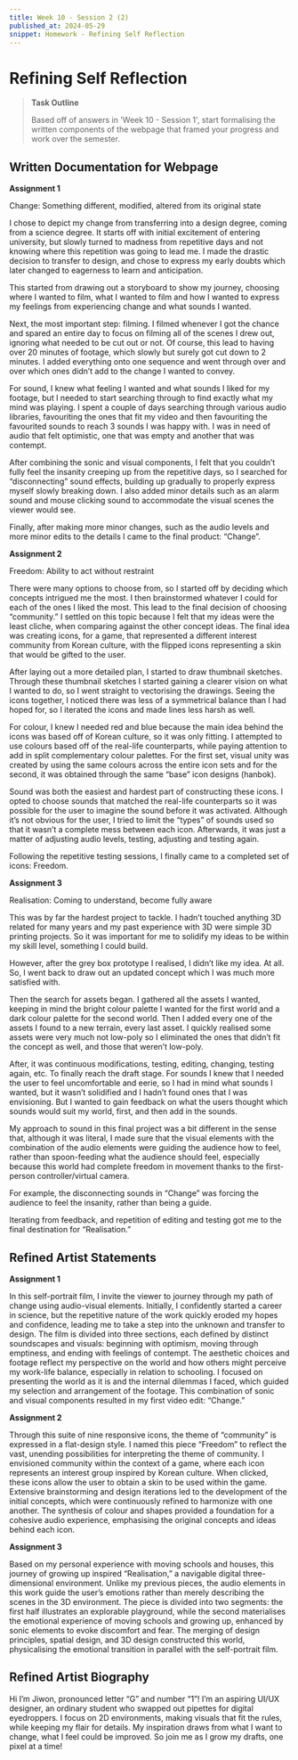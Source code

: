 ```yaml
---
title: Week 10 - Session 2 (2)
published_at: 2024-05-29
snippet: Homework - Refining Self Reflection
---
```

# Refining Self Reflection 
>**Task Outline**
>
> Based off of answers in 'Week 10 - Session 1', start formalising the written components of the webpage that framed your progress and work over the semester. 

## Written Documentation for Webpage
**Assignment 1**

Change: Something different, modified, altered from its original state

I chose to depict my change from transferring into a design degree, coming from a science degree. It starts off with initial excitement of entering university, but slowly turned to madness from repetitive days and not knowing where this repetition was going to lead me. I made the drastic decision to transfer to design, and chose to express my early doubts which later changed to eagerness to learn and anticipation.

This started from drawing out a storyboard to show my journey, choosing where I wanted to film, what I wanted to film and how I wanted to express my feelings from experiencing change and what sounds I wanted. 

Next, the most important step: filming. I filmed whenever I got the chance and spared an entire day to focus on filming all of the scenes I drew out, ignoring what needed to be cut out or not. Of course, this lead to having over 20 minutes of footage, which slowly but surely got cut down to 2 minutes. I added everything onto one sequence and went through over and over which ones didn’t add to the change I wanted to convey.

For sound, I knew what feeling I wanted and what sounds I liked for my footage, but I needed to start searching through to find exactly what my mind was playing. I spent a couple of days searching through various audio libraries, favouriting the ones that fit my video and then favouriting the favourited sounds to reach 3 sounds I was happy with. I was in need of audio that felt optimistic, one that was empty and another that was contempt. 

After combining the sonic and visual components, I felt that you couldn’t fully feel the insanity creeping up from the repetitive days, so I searched for “disconnecting” sound effects, building up gradually to properly express myself slowly breaking down. I also added minor details such as an alarm sound and mouse clicking sound to accommodate the visual scenes the viewer would see.

Finally, after making more minor changes, such as the audio levels and more minor edits to the details I came to the final product: “Change”. 

**Assignment 2**

Freedom: Ability to act without restraint

There were many options to choose from, so I started off by deciding which concepts intrigued me the most. I then brainstormed whatever I could for each of the ones I liked the most. This lead to the final decision of choosing “community.” I settled on this topic because I felt that my ideas were the least cliche, when comparing against the other concept ideas. The final idea was creating icons, for a game, that represented a different interest community from Korean culture, with the flipped icons representing a skin that would be gifted to the user.

After laying out a more detailed plan, I started to draw thumbnail sketches. Through these thumbnail sketches I started gaining a clearer vision on what I wanted to do, so I went straight to vectorising the drawings. Seeing the icons together, I noticed there was less of a symmetrical balance than I had hoped for, so I iterated the icons and made lines less harsh as well.

For colour, I knew I needed red and blue because the main idea behind the icons was based off of Korean culture, so it was only fitting. I attempted to use colours based off of the real-life counterparts, while paying attention to add in split complementary colour palettes. For the first set, visual unity was created by using the same colours across the entire icon sets and for the second, it was obtained through the same “base” icon designs (hanbok).

Sound was both the easiest and hardest part of constructing these icons. I opted to choose sounds that matched the real-life counterparts so it was possible for the user to imagine the sound before it was activated. Although it’s not obvious for the user, I tried to limit the “types” of sounds used so that it wasn’t a complete mess between each icon. Afterwards, it was just a matter of adjusting audio levels, testing, adjusting and testing again.

Following the repetitive testing sessions, I finally came to a completed set of icons: Freedom.

**Assignment 3**

Realisation: Coming to understand, become fully aware

This was by far the hardest project to tackle. I hadn’t touched anything 3D related for many years and my past experience with 3D were simple 3D printing projects. So it was important for me to solidify my ideas to be within my skill level, something I could build.

However, after the grey box prototype I realised, I didn’t like my idea. At all. So, I went back to draw out an updated concept which I was much more satisfied with. 

Then the search for assets began. I gathered all the assets I wanted, keeping in mind the bright colour palette I wanted for the first world and a dark colour palette for the second world. Then I added every one of the assets I found to a new terrain, every last asset. I quickly realised some assets were very much not low-poly so I eliminated the ones that didn’t fit the concept as well, and those that weren’t low-poly.

After, it was continuous modifications, testing, editing, changing, testing again, etc. To finally reach the draft stage. For sounds I knew that I needed the user to feel uncomfortable and eerie, so I had in mind what sounds I wanted, but it wasn’t solidified and I hadn’t found ones that I was envisioning. But I wanted to gain feedback on what the users thought which sounds would suit my world, first, and then add in the sounds.

My approach to sound in this final project was a bit different in the sense that, although it was literal, I made sure that the visual elements with the combination of the audio elements were guiding the audience how to feel, rather than spoon-feeding what the audience should feel, especially because this world had complete freedom in movement thanks to the first-person controller/virtual camera. 

For example, the disconnecting sounds in “Change” was forcing the audience to feel the insanity, rather than being a guide.

Iterating from feedback, and repetition of editing and testing got me to the final destination for “Realisation.”

## Refined Artist Statements
**Assignment 1**

In this self-portrait film, I invite the viewer to journey through my path of change using audio-visual elements. Initially, I confidently started a career in science, but the repetitive nature of the work quickly eroded my hopes and confidence, leading me to take a step into the unknown and transfer to design. The film is divided into three sections, each defined by distinct soundscapes and visuals: beginning with optimism, moving through emptiness, and ending with feelings of contempt. The aesthetic choices and footage reflect my perspective on the world and how others might perceive my work-life balance, especially in relation to schooling. I focused on presenting the world as it is and the internal dilemmas I faced, which guided my selection and arrangement of the footage. This combination of sonic and visual components resulted in my first video edit: “Change.”

**Assignment 2**

Through this suite of nine responsive icons, the theme of “community” is expressed in a flat-design style. I named this piece “Freedom” to reflect the vast, unending possibilities for interpreting the theme of community. I envisioned community within the context of a game, where each icon represents an interest group inspired by Korean culture. When clicked, these icons allow the user to obtain a skin to be used within the game. Extensive brainstorming and design iterations led to the development of the initial concepts, which were continuously refined to harmonize with one another. The synthesis of colour and shapes provided a foundation for a cohesive audio experience, emphasising the original concepts and ideas behind each icon.

**Assignment 3**

Based on my personal experience with moving schools and houses, this journey of growing up inspired “Realisation,” a navigable digital three-dimensional environment. Unlike my previous pieces, the audio elements in this work guide the user’s emotions rather than merely describing the scenes in the 3D environment. The piece is divided into two segments: the first half illustrates an explorable playground, while the second materialises the emotional experience of moving schools and growing up, enhanced by sonic elements to evoke discomfort and fear. The merging of design principles, spatial design, and 3D design constructed this world, physicalising the emotional transition in parallel with the self-portrait film.

## Refined Artist Biography
Hi I’m Jiwon, pronounced letter “G” and number “1”! I’m an aspiring UI/UX designer, an ordinary student who swapped out pipettes for digital eyedroppers. I focus on 2D environments, making visuals that fit the rules, while keeping my flair for details. My inspiration draws from what I want to change, what I feel could be improved. So join me as I grow my drafts, one pixel at a time!

